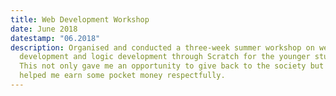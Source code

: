```yaml
---
title: Web Development Workshop
date: June 2018
datestamp: "06.2018"
description: Organised and conducted a three-week summer workshop on web
  development and logic development through Scratch for the younger students.
  This not only gave me an opportunity to give back to the society but also
  helped me earn some pocket money respectfully.
---
```

